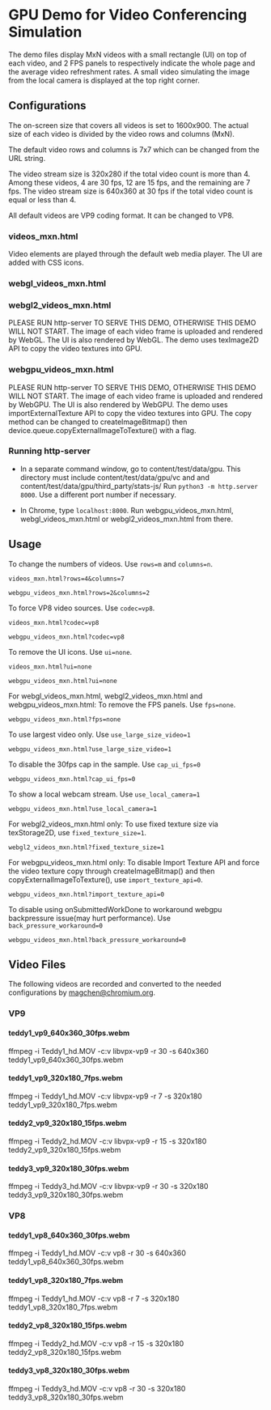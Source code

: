 # GPU Demo for Video Conferencing Simulation

The demo files display MxN videos with a small rectangle (UI) on top of each
video, and 2 FPS panels to respectively indicate the whole page and the average
video refreshment rates. A small video simulating the image from the local
camera is displayed at the top right corner.


## Configurations

The on-screen size that covers all videos is set to 1600x900. The actual size of
each video is divided by the video rows and columns (MxN).

The default video rows and columns is 7x7 which can be changed from the URL
string.

The video stream size is 320x280 if the total video count is more than 4. Among
these videos, 4 are 30 fps, 12 are 15 fps, and the remaining are 7 fps.
The video stream size is 640x360 at 30 fps if the total video count is equal or
less than 4.

All default videos are VP9 coding format. It can be changed to VP8.

### videos_mxn.html
Video elements are played through the default web media player. The UI are added
with CSS icons.

### webgl_videos_mxn.html
### webgl2_videos_mxn.html
  PLEASE RUN http-server TO SERVE THIS DEMO, OTHERWISE THIS DEMO WILL NOT START.
The image of each video frame is uploaded and rendered by WebGL. The UI is also
rendered by WebGL. The demo uses texImage2D API to copy the video textures into GPU.

### webgpu_videos_mxn.html
  PLEASE RUN http-server TO SERVE THIS DEMO, OTHERWISE THIS DEMO WILL NOT START.
The image of each video frame is uploaded and rendered by WebGPU. The UI is also
rendered by WebGPU. The demo uses importExternalTexture API to copy the video
textures into GPU. The copy method can be changed to createImageBitmap() then
device.queue.copyExternalImageToTexture() with a flag.

### Running http-server
- In a separate command window, go to content/test/data/gpu. This directory
must include content/test/data/gpu/vc and and
content/test/data/gpu/third_party/stats-js/
Run `python3 -m http.server 8000`. Use a different port number if necessary.

- In Chrome, type `localhost:8000`. Run webgpu_videos_mxn.html,
webgl_videos_mxn.html or webgl2_videos_mxn.html from there.

## Usage

To change the numbers of videos. Use `rows=m` and `columns=n`.
```
videos_mxn.html?rows=4&columns=7
```
```
webgpu_videos_mxn.html?rows=2&columns=2
```

To force VP8 video sources. Use `codec=vp8`.
```
videos_mxn.html?codec=vp8
```
```
webgpu_videos_mxn.html?codec=vp8
```

To remove the UI icons. Use `ui=none`.
```
videos_mxn.html?ui=none
```
```
webgpu_videos_mxn.html?ui=none
```

For webgl_videos_mxn.html, webgl2_videos_mxn.html and webgpu_videos_mxn.html:
To remove the FPS panels. Use `fps=none`.
```
webgpu_videos_mxn.html?fps=none
```

To use largest video only. Use `use_large_size_video=1`
```
webgpu_videos_mxn.html?use_large_size_video=1
```

To disable the 30fps cap in the sample. Use `cap_ui_fps=0`
```
webgpu_videos_mxn.html?cap_ui_fps=0
```

To show a local webcam stream.  Use `use_local_camera=1`
```
webgpu_videos_mxn.html?use_local_camera=1
```

For webgl2_videos_mxn.html only:
To use fixed texture size via texStorage2D, use `fixed_texture_size=1`.
```
webgl2_videos_mxn.html?fixed_texture_size=1
```

For webgpu_videos_mxn.html only:
To disable Import Texture API and force the video texture copy through
createImageBitmap() and then copyExternalImageToTexture(),
use `import_texture_api=0`.
```
webgpu_videos_mxn.html?import_texture_api=0
```

To disable using onSubmittedWorkDone to workaround webgpu
backpressure issue(may hurt performance). Use `back_pressure_workaround=0`
```
webgpu_videos_mxn.html?back_pressure_workaround=0
```


## Video Files

The following videos are recorded and converted to the needed configurations
by magchen@chromium.org.

### VP9
#### teddy1_vp9_640x360_30fps.webm
ffmpeg -i Teddy1_hd.MOV -c:v libvpx-vp9 -r 30 -s 640x360 teddy1_vp9_640x360_30fps.webm

#### teddy1_vp9_320x180_7fps.webm
ffmpeg -i Teddy1_hd.MOV -c:v libvpx-vp9 -r 7 -s 320x180 teddy1_vp9_320x180_7fps.webm

#### teddy2_vp9_320x180_15fps.webm
ffmpeg -i Teddy2_hd.MOV -c:v libvpx-vp9 -r 15 -s 320x180 teddy2_vp9_320x180_15fps.webm

#### teddy3_vp9_320x180_30fps.webm
ffmpeg -i Teddy3_hd.MOV -c:v libvpx-vp9 -r 30 -s 320x180 teddy3_vp9_320x180_30fps.webm

### VP8
#### teddy1_vp8_640x360_30fps.webm
ffmpeg -i Teddy1_hd.MOV -c:v vp8 -r 30 -s 640x360 teddy1_vp8_640x360_30fps.webm

#### teddy1_vp8_320x180_7fps.webm
ffmpeg -i Teddy1_hd.MOV -c:v vp8 -r 7 -s 320x180 teddy1_vp8_320x180_7fps.webm

#### teddy2_vp8_320x180_15fps.webm
ffmpeg -i Teddy2_hd.MOV -c:v vp8 -r 15 -s 320x180 teddy2_vp8_320x180_15fps.webm

#### teddy3_vp8_320x180_30fps.webm
ffmpeg -i Teddy3_hd.MOV -c:v vp8 -r 30 -s 320x180 teddy3_vp8_320x180_30fps.webm
